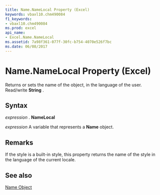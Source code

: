 ```yaml
---
title: Name.NameLocal Property (Excel)
keywords: vbaxl10.chm490084
f1_keywords:
- vbaxl10.chm490084
ms.prod: excel
api_name:
- Excel.Name.NameLocal
ms.assetid: 7a98f361-077f-30fc-b754-4070e526f7bc
ms.date: 06/08/2017
---
```



# Name.NameLocal Property (Excel)

Returns or sets the name of the object, in the language of the user. Read/write  **String** .


## Syntax

 _expression_ . **NameLocal**

 _expression_ A variable that represents a **Name** object.


## Remarks

If the style is a built-in style, this property returns the name of the style in the language of the current locale.


## See also


[Name Object](Excel.Name.md)

